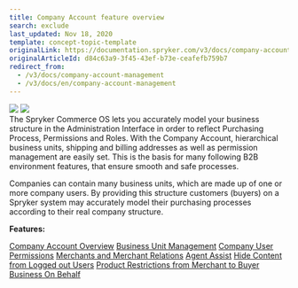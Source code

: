 ```yaml
---
title: Company Account feature overview
search: exclude
last_updated: Nov 18, 2020
template: concept-topic-template
originalLink: https://documentation.spryker.com/v3/docs/company-account-management
originalArticleId: d84c63a9-3f45-43ef-b73e-ceafefb759b7
redirect_from:
  - /v3/docs/company-account-management
  - /v3/docs/en/company-account-management
---
```


<div class='feature-text'>
    <div class='feature-images'>
    <img class="light-mode" src="https://spryker.s3.eu-central-1.amazonaws.com/docs/Document+360/Capabilities+icons/light/company+account+management.svg"/>
    <img class="dark-mode" src="https://spryker.s3.eu-central-1.amazonaws.com/docs/Document+360/Capabilities+icons/dark/Company+Account+Management.svg"/>
    </div>
    <div class="feature-text-wrap">
 The Spryker Commerce OS lets you accurately model your business structure in the Administration Interface in order to reflect Purchasing Process, Permissions and Roles. With the Company Account, hierarchical business units, shipping and billing addresses as well as permission management are easily set. This is the basis for many following B2B environment features, that ensure smooth and safe processes.

Companies can contain many business units, which are made up of one or more company users. By providing this structure customers (buyers) on a Spryker system may accurately model their purchasing processes according to their real company structure.
    </div>
</div>

**Features:**

<div>
<a class="feature-link" href="/docs/scos/user/features/{{page.version}}/company-account-feature-overview/company-accounts-overview.html">Company Account Overview</a>    
<a class="feature-link" href="/docs/scos/user/features/{{page.version}}/company-account-feature-overview/business-units-overview.html">Business Unit Management</a>
<a class="feature-link" href="/docs/scos/user/features/{{page.version}}/company-account-feature-overview/company-user-roles-and-permissions-overview.html">Company User Permissions</a>
<a class="feature-link" href="/docs/scos/user/features/{{page.version}}/merchant-b2b-contracts-feature-overview.html">Merchants and Merchant Relations</a>
<a class="feature-link" href="/docs/scos/user/features/{{page.version}}/agent-assist-feature-overview.html">Agent Assist</a>
<a class="feature-link" href="/docs/scos/user/features/{{page.version}}/customer-access-feature-overview.html">Hide Content from Logged out Users</a>
<a class="feature-link" href="/docs/scos/user/features/{{page.version}}/merchant-product-restrictions-feature-overview.html">Product Restrictions from Merchant to Buyer</a>
<a class="feature-link" href="/docs/scos/user/features/{{page.version}}/company-account-feature-overview/business-on-behalf-overview.html">Business On Behalf</a>
</div>
